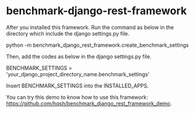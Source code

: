 # benchmark-django-rest-framework

After you installed this framework. Run the command as below in the directory which include the django settings.py file.

python -m benchmark_django_rest_framework.create_benchmark_settings

Then, add the codes as below in the django settings.py file.

BENCHMARK_SETTINGS = 'your_django_project_directory_name.benchmark_settings'

Insert BENCHMARK_SETTINGS into the INSTALLED_APPS.

You can try this demo to know how to use this framework: https://github.com/hqsh/benchmark_django_rest_framework_demo.